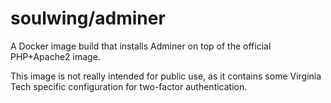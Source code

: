 soulwing/adminer
================

A Docker image build that installs Adminer on top of the official PHP+Apache2
image.

This image is not really intended for public use, as it contains some 
Virginia Tech specific configuration for two-factor authentication.
